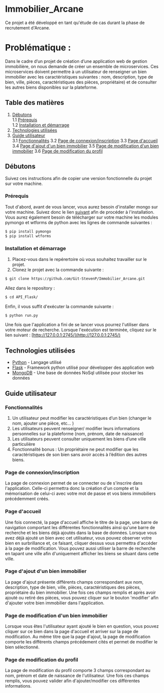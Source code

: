 # Immobilier_Arcane

Ce projet a été développé en tant qu'étude de cas durant la phase de recrutement d'Arcane. 

# Problématique : 
Dans le cadre d’un projet de création d’une application web de gestion immobilière, on nous demande de créer un ensemble de microservices. Ces microservices doivent permettre à un utilisateur de renseigner un bien immobilier avec les caractéristiques suivantes : nom, description, type de bien, ville, pièces, caractéristiques des pièces, propriétaire) et de consulter les autres biens disponibles sur la plateforme. 


## Table des matières
1. [Débutons](#débutons)  
    1.1 [Prérequis](#prérequis)  
    1.2 [Installation et démarrage](#installation-et-démarrage)  
2. [Technologies utilisées](#technologies-utilisées)
3. [Guide utilisateur](#guide-utilisateur)  
    3.1 [Fonctionnalités](#fonctionnalités)
    3.2 [Page de connexion/inscription](#page-de-connexioninscription)
    3.3 [Page d'accueil](#page-daccueil)
    3.4 [Page d'ajout d'un bien immobilier](#page-dajout-dun-bien-immobilier)
    3.5 [Page de modification d'un bien immobilier](#page-de-modification-dun-bien-immobilier)
    3.6 [Page de modification du profil](#page-de-modification-du-profil)

## Débutons 

Suivez ces instructions afin de copier une version fonctionnelle du projet sur votre machine.

### Prérequis

Tout d'abord, avant de vous lancer, vous aurez besoin d'installer mongo sur votre machine. Suivez donc le lien [suivant](https://www.mongodb.com/download-center/community) afin de procéder à l'installation.
Vous aurez également besoin de télécharger sur votre machine les modules pymongo et wtforms de python avec les lignes de commande suivantes : 
```bash
$ pip install pymongo
$ pip install wtforms
```


### Installation et démarrage 

1) Placez-vous dans le repérertoire où vous souhaitez travailler sur le projet.
2) Clonez le projet avec la commande suivante : 

```bash
$ git clone https://github.com/Git-StevenP/Immobilier_Arcane.git
```

Allez dans le repository :
```bash
$ cd API_Flask/
```

Enfin, il  vous suffit  d'exécuter la commande suivante : 
```bash
$ python run.py
```

Une fois que l'application a fini de se lancer vous pourrez l'utiliser dans votre moteur de recherche.
Lorsque l'exécution est terminée, cliquez sur le lien suivant : [http://127.0.0.1:2745/](http://127.0.0.1:2745/)

## Technologies utilisées

* [Python](https://www.python.org/) - Langage utilisé
* [Flask](http://flask.pocoo.org/) - Framework python utilisé pour développer des application web
* [MongoDB](https://www.mongodb.com/) - Une base de données NoSql utilisée pour stocker les données

## Guide utilisateur

### Fonctionnalités

1) Un utilisateur peut modifier les caractéristiques d’un bien (changer le nom, ajouter une pièce, etc… )
2) Les utilisateurs peuvent renseigner/ modifier leurs informations personnelles sur la plateforme (nom, prénom, date de naissance)
3) Les utilisateurs peuvent consulter uniquement les biens d’une ville particulière
4) Fonctionnalité bonus : Un propriétaire ne peut modifier que les caractéristiques de son bien sans avoir accès à l’édition des autres biens.


### Page de connexion/inscription
La page de connexion permet de se connecter ou de s'inscrire dans l'application. Celle-ci permettra donc la création d'un compte et la mémorisation de celui-ci avec votre mot de passe et vos biens immobiliers précédemment créés.


### Page d'accueil
Une fois connecté, la page d'accueil affiche le titre de la page, une barre de navigation comportant les différentes fonctionnalités ainsi qu'une barre de recherche et les biens déjà ajoutés dans la base de données.
Lorsque vous avez déjà ajouté un bien avec cet utilisateur, vous pouvez observer votre bien en surbrillance et, ce faisant, cliquer dessus vous permettra d'accéder à la page de modification.
Vous pouvez aussi utiliser la barre de recherche en tapant une ville afin d'uniquement afficher les biens se situant dans cette ville.


### Page d'ajout d'un bien immobilier
La page d'ajout présente différents champs correspondant aux nom, description, type de bien, ville, pièces, caractéristiques des pièces, propriétaire du bien immobilier. Une fois ces champs remplis et après avoir ajouté ou retiré des pièces, vous pouvez cliquer sur le bouton 'modifier' afin d'ajouter votre bien immobilier dans l'application.


### Page de modification d'un bien immobilier
Lorsque vous êtes l'utilisateur ayant ajouté le bien en question, vous pouvez cliquer sur ce bien dans la page d'accueil et arriver sur la page de modification. Au même titre que la page d'ajout, la page de modification comporte les différents champs précédement cités et permet de modifier le bien sélectionné.


### Page de modification du profil
La page de modification du profil comporte 3 champs correspondant au nom, prénom et date de naissance de l'utilisateur. Une fois ces champs remplis, vous pouvez valider afin d'ajouter/modifier ces différentes informations.
